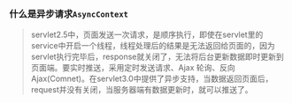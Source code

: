### 什么是异步请求`AsyncContext`
>servlet2.5中，页面发送一次请求，是顺序执行，即使在servlet里的service中开启一个线程，线程处理后的结果是无法返回给页面的，因为servlet执行完毕后，response就关闭了，无法将后台更新数据即时更新到页面端。要实时推送，采用定时发送请求、Ajax 轮询、反向Ajax(Comnet)。在servlet3.0中提供了异步支持，当数据返回页面后，request并没有关闭，当服务器端有数据更新时，就可以推送了。

